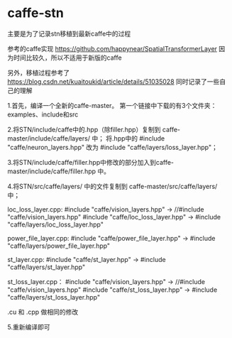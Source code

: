 # caffe-stn
主要是为了记录stn移植到最新caffe中的过程


参考的caffe实现 https://github.com/happynear/SpatialTransformerLayer 
因为时间比较久，所以不适用于新版的caffe

另外，移植过程参考了 https://blog.csdn.net/kuaitoukid/article/details/51035028
同时记录了一些自己的理解

1.首先，编译一个全新的caffe-master。
第一个链接中下载的有3个文件夹：examples、include和src

2.将STN/include/caffe中的.hpp（除filler.hpp）复制到 caffe-master/include/caffe/layers/ 中；
将.hpp中的 #include "caffe/neuron_layers.hpp" 改为 #include "caffe/layers/loss_layer.hpp"；

3.将STN/include/caffe/filler.hpp中修改的部分加入到caffe-master/include/caffe/filler.hpp 中。

4.将STN/src/caffe/layers/ 中的文件复制到 caffe-master/src/caffe/layers/ 中；

loc_loss_layer.cpp: 
#include "caffe/vision_layers.hpp" -> //#include "caffe/vision_layers.hpp"
#include "caffe/loc_loss_layer.hpp" -> #include "caffe/layers/loc_loss_layer.hpp"

power_file_layer.cpp: 
#include "caffe/power_file_layer.hpp" -> #include "caffe/layers/power_file_layer.hpp"

st_layer.cpp: 
#include "caffe/st_layer.hpp" -> #include "caffe/layers/st_layer.hpp"

st_loss_layer.cpp： 
#include "caffe/vision_layers.hpp" -> //#include "caffe/vision_layers.hpp"
#include "caffe/st_loss_layer.hpp" -> #include "caffe/layers/st_loss_layer.hpp"

.cu 和 .cpp 做相同的修改

5.重新编译即可
